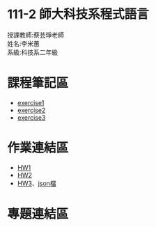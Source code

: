 # 111-2 師大科技系程式語言
授課教師:蔡芸琤老師  
姓名:李米蕙  
系級:科技系二年級  
# 課程筆記區  
- [exercise1](https://github.com/miilearn/111-2PL/blob/main/Task1.ipynb)
- [exercise2](https://github.com/miilearn/111-2PL/blob/main/Task2.ipynb)
- [exercise3](https://github.com/miilearn/111-2PL/blob/main/Task3.ipynb)
# 作業連結區  
- [HW1](https://github.com/miilearn/111-2PL/blob/main/HW1.ipynb)
- [HW2](https://github.com/miilearn/111-2PL/blob/main/HW2.ipynb)
- [HW3](https://github.com/miilearn/111-2PL/blob/main/HW3.ipynb)、[json檔](https://github.com/miilearn/111-2PL/blob/main/korea_travel.json)
# 專題連結區  
